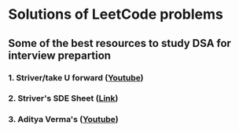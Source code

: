 # Solutions of LeetCode problems

## Some of the best resources to study DSA for interview prepartion 

### 1. Striver/take U forward ([Youtube](https://www.youtube.com/c/takeUforward))
### 2. Striver's SDE Sheet ([Link]())
### 3. Aditya Verma's ([Youtube](https://www.youtube.com/c/AdityaVermaTheProgrammingLord))
